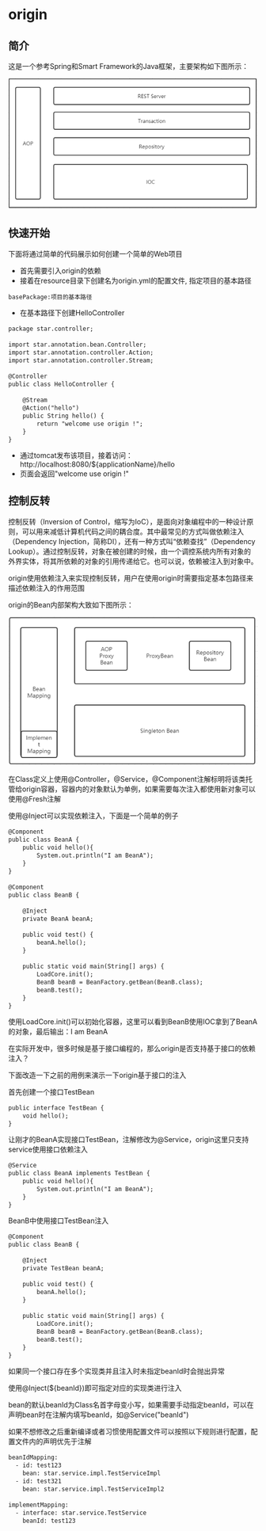 # origin

## 简介
这是一个参考Spring和Smart Framework的Java框架，主要架构如下图所示：

![avatar](https://github.com/KeshawnVan/origin/blob/master/originframework/src/main/resources/image/origin.png?raw=true)

## 快速开始
下面将通过简单的代码展示如何创建一个简单的Web项目
* 首先需要引入origin的依赖
* 接着在resource目录下创建名为origin.yml的配置文件, 指定项目的基本路径
~~~
basePackage:项目的基本路径
~~~
* 在基本路径下创建HelloController

~~~
package star.controller;

import star.annotation.bean.Controller;
import star.annotation.controller.Action;
import star.annotation.controller.Stream;

@Controller
public class HelloController {

    @Stream
    @Action("hello")
    public String hello() {
        return "welcome use origin !";
    }
}
~~~
* 通过tomcat发布该项目，接着访问：http://localhost:8080/${applicationName}/hello
* 页面会返回"welcome use origin !"

## 控制反转
控制反转（Inversion of Control，缩写为IoC），是面向对象编程中的一种设计原则，可以用来减低计算机代码之间的耦合度。其中最常见的方式叫做依赖注入（Dependency Injection，简称DI），还有一种方式叫“依赖查找”（Dependency Lookup）。通过控制反转，对象在被创建的时候，由一个调控系统内所有对象的外界实体，将其所依赖的对象的引用传递给它。也可以说，依赖被注入到对象中。

origin使用依赖注入来实现控制反转，用户在使用origin时需要指定基本包路径来描述依赖注入的作用范围

origin的Bean内部架构大致如下图所示：

![avatar](https://github.com/KeshawnVan/origin/blob/master/originframework/src/main/resources/image/BeanContext.png?raw=true)

在Class定义上使用@Controller，@Service，@Component注解标明将该类托管给origin容器，容器内的对象默认为单例，如果需要每次注入都使用新对象可以使用@Fresh注解

使用@Inject可以实现依赖注入，下面是一个简单的例子
~~~
@Component
public class BeanA {
    public void hello(){
        System.out.println("I am BeanA");
    }
}

@Component
public class BeanB {

    @Inject
    private BeanA beanA;

    public void test() {
        beanA.hello();
    }

    public static void main(String[] args) {
        LoadCore.init();
        BeanB beanB = BeanFactory.getBean(BeanB.class);
        beanB.test();
    }
}
~~~
使用LoadCore.init()可以初始化容器，这里可以看到BeanB使用IOC拿到了BeanA的对象，最后输出：I am BeanA

在实际开发中，很多时候是基于接口编程的，那么origin是否支持基于接口的依赖注入？

下面改造一下之前的用例来演示一下origin基于接口的注入

首先创建一个接口TestBean
~~~
public interface TestBean {
    void hello();
}
~~~
让刚才的BeanA实现接口TestBean，注解修改为@Service，origin这里只支持service使用接口依赖注入
~~~
@Service
public class BeanA implements TestBean {
    public void hello(){
        System.out.println("I am BeanA");
    }
}
~~~
BeanB中使用接口TestBean注入
~~~
@Component
public class BeanB {

    @Inject
    private TestBean beanA;

    public void test() {
        beanA.hello();
    }

    public static void main(String[] args) {
        LoadCore.init();
        BeanB beanB = BeanFactory.getBean(BeanB.class);
        beanB.test();
    }
}
~~~
如果同一个接口存在多个实现类并且注入时未指定beanId时会抛出异常

使用@Inject(${beanId})即可指定对应的实现类进行注入

bean的默认beanId为Class名首字母变小写，如果需要手动指定beanId，可以在声明bean时在注解内填写beanId，如@Service("beanId")

如果不想修改之后重新编译或者习惯使用配置文件可以按照以下规则进行配置，配置文件内的声明优先于注解
~~~
beanIdMapping:
  - id: test123
    bean: star.service.impl.TestServiceImpl
  - id: test321
    bean: star.service.impl.TestServiceImpl2

implementMapping:
  - interface: star.service.TestService
    beanId: test123
~~~

